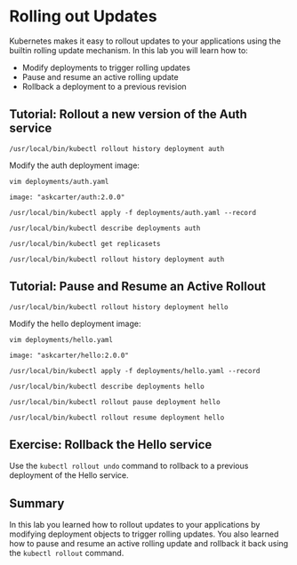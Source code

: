 # Rolling out Updates

Kubernetes makes it easy to rollout updates to your applications using the builtin rolling update mechanism. In this lab you will learn how to:

* Modify deployments to trigger rolling updates
* Pause and resume an active rolling update
* Rollback a deployment to a previous revision

## Tutorial: Rollout a new version of the Auth service

```
/usr/local/bin/kubectl rollout history deployment auth
```

Modify the auth deployment image:

```
vim deployments/auth.yaml
```

```
image: "askcarter/auth:2.0.0"
```

```
/usr/local/bin/kubectl apply -f deployments/auth.yaml --record
```

```
/usr/local/bin/kubectl describe deployments auth
```

```
/usr/local/bin/kubectl get replicasets
```

```
/usr/local/bin/kubectl rollout history deployment auth
```

## Tutorial: Pause and Resume an Active Rollout

```
/usr/local/bin/kubectl rollout history deployment hello
```

Modify the hello deployment image:

```
vim deployments/hello.yaml
```

```
image: "askcarter/hello:2.0.0"
```

```
/usr/local/bin/kubectl apply -f deployments/hello.yaml --record
```

```
/usr/local/bin/kubectl describe deployments hello
```

```
/usr/local/bin/kubectl rollout pause deployment hello
```

```
/usr/local/bin/kubectl rollout resume deployment hello
```

## Exercise: Rollback the Hello service

Use the `kubectl rollout undo` command to rollback to a previous deployment of the Hello service.

## Summary

In this lab you learned how to rollout updates to your applications by modifying deployment objects to trigger rolling updates. You also learned how to pause and resume an active rolling update and rollback it back using the `kubectl rollout` command.
